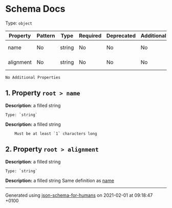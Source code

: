 # Schema Docs
Type: `object`

| Property | Pattern | Type | Required | Deprecated | Additional | Description |
| -------- | ------- | ---- | -------- | ---------- | ---------- | ----------- |
|name|No|string|No|No| No|a filled string|
|alignment|No|string|No|No| No|a filled string|
`No Additional Properties`

## <a name="name"></a> 1. Property `root > name`

**Description**:  a filled string

    Type: `string`

**Description:** a filled string

        Must be at least `1` characters long

## <a name="alignment"></a> 2. Property `root > alignment`

**Description**:  a filled string

    Type: `string`

**Description:** a filled string
        Same definition as [name](#name)

----------------------------------------------------------------------------------------------------------------------------
Generated using [json-schema-for-humans](https://github.com/coveooss/json-schema-for-humans) on 2021-02-01 at 09:18:47 +0100